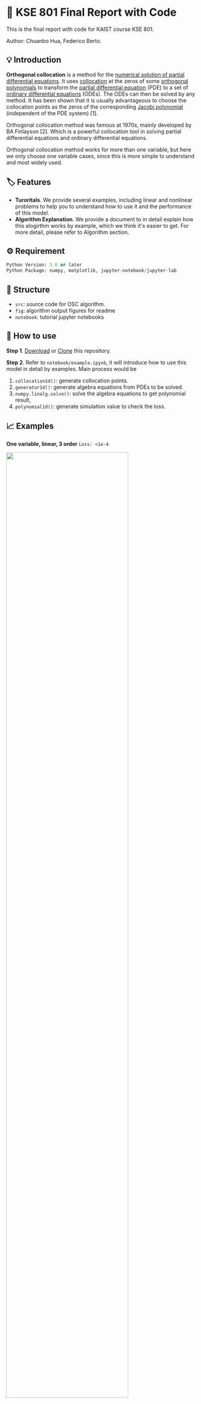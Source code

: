 # 🧮 KSE 801 Final Report with Code

This is the final report with code for KAIST course KSE 801.

Author: Chuanbo Hua, Federico Berto. 

## 💡 Introduction

**Orthogonal collocation** is a method for the [numerical solution of partial differential equations](https://en.wikipedia.org/wiki/Numerical_partial_differential_equations). It uses [collocation](https://en.wikipedia.org/wiki/Collocation_method) at the zeros of some [orthogonal polynomials](https://en.wikipedia.org/wiki/Orthogonal_polynomials) to transform the [partial differential equation](https://en.wikipedia.org/wiki/Partial_differential_equation) (PDE) to a set of [ordinary differential equations](https://en.wikipedia.org/wiki/Ordinary_differential_equation) (ODEs). The ODEs can then be solved by any method. It has been shown that it is usually advantageous to choose the collocation points as the zeros of the corresponding [Jacobi polynomial](https://en.wikipedia.org/wiki/Jacobi_polynomial) (independent of the PDE system) [1]. 

Orthogonal collocation method was famous at 1970s, mainly developed by BA Finlayson [2]. Which is a powerful collocation tool in solving partial differential equations and ordinary differential equations.

Orthogonal collocation method works for more than one variable, but here we only choose one variable cases, since this is more simple to understand and most widely used. 

## 🏷 Features

- **Turoritals**. We provide several examples, including linear and nonlinear problems to help you to understand how to use it and the performance of this model.
- **Algorithm Explanation**.  We provide a document to in detail explain how this alogirthm works by example, which we think it's easier to get. For more detail, please refer to Algorithm section.

## ⚙️ Requirement

```python
Python Version: 3.6 or later
Python Package: numpy, matplotlib, jupyter-notebook/jupyter-lab
```

## 🔧 Structure

- `src`: source code for OSC algorithm. 
- `fig`: algorithm output figures for readme
- `notebook`: tutorial jupyter notebooks

## 🔦 How to use

**Step 1**. [Download](https://github.com/cbhua/model-orthogonal-collocation/archive/refs/heads/main.zip) or [Clone](git@github.com:cbhua/model-orthogonal-collocation.git) this repository.

**Step 2**. Refer to `notebook/example.ipynb`, it will introduce how to use this model in detail by examples. Main process would be 

1. `collocation1d()`: generate collocation points.
2. `generator1d()`: generate algebra equations from PDEs to be solved.
3. `numpy.linalg.solve()`: solve the algebra equations to get polynomial result, 
4. `polynomial1d()`: generate simulation value to check the loss. 

## 📈 Examples

**One variable, linear, 3 order** `Loss: <1e-4`

<img src="fig/case1-result.jpg" width="80%">

**One variable, linear, 4 order** `Loss: 2.2586`

<img src="fig/case2-result.jpg" width="80%">

**One variable, nonlinear** `Loss: 0.0447`

<img src="fig/case3-result.jpg" width="80%">

## 📜 Algorithm

Here we are going to simply introduce how 1D OSC works by example. Original pdf please refer to `Introduction.pdf` in this repository. 

<img src="fig/doc1.jpg" width="100%">

<img src="fig/doc2.jpg" width="100%">

<img src="fig/doc3.jpg" width="100%">


## 📚 References

[1] Orthogonal collocation. (2018, January 30). In *Wikipedia*. https://en.wikipedia.org/wiki/Orthogonal_collocation.

[2] Carey, G. F., and Bruce A. Finlayson. **"Orthogonal collocation on finite elements."** *Chemical Engineering Science* 30.5-6 (1975): 587-596.
